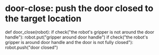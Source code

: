 # door-close: push the door closed to the target location
def door_close(robot):
    if check("the robot's gripper is not around the door handle"):
        robot.put("gripper around door handle")
    if check("the robot's gripper is around door handle and the door is not fully closed"):
        robot.push("door closed")